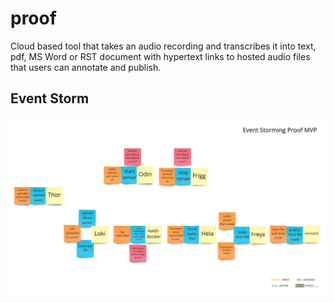 # proof
Cloud based tool that takes an audio recording and transcribes it into text, pdf, MS Word or RST document with hypertext links to hosted audio files that users can annotate and publish.

## Event Storm
<img src="/ProofMVP.jpg" width="1000">

